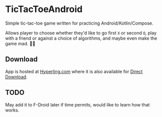 # TicTacToeAndroid

Simple tic-tac-toe game written for practicing Android/Kotlin/Compose.

Allows player to choose whether they'd like to go first `X` or second `O`,
play with a friend or against a choice of algorithms,
and maybe even make the game mad. 🐇🥚

## Download

App is hosted at [Hyperling.com](https://hyperling.com/home/#tictactoe) where
it is also available for
[Direct Download](https://hyperling.com/files/apks/tictactoe.apk).

## TODO

May add it to F-Droid later if time permits, would like to learn how that works.
